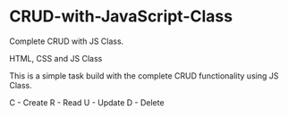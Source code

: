 # CRUD-with-JavaScript-Class
Complete CRUD with JS Class.

HTML, CSS and JS Class

This is a simple task build with the complete CRUD functionality using JS Class.

C - Create
R - Read
U - Update
D - Delete
